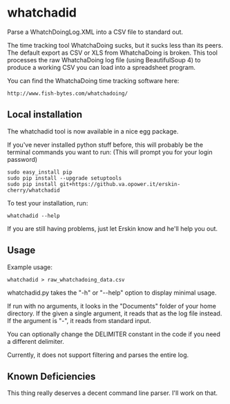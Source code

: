 whatchadid
==========

Parse a WhatchDoingLog.XML into a CSV file to standard out.

The time tracking tool WhatchaDoing sucks, but it sucks less than its peers.
The default export as CSV or XLS from WhatchaDoing is broken. This tool
processes the raw WhatchaDoing log file (using BeautifulSoup 4) to produce a
working CSV you can load into a spreadsheet program.

You can find the WhatchaDoing time tracking software here:

    http://www.fish-bytes.com/whatchadoing/

Local installation
------------------

The whatchadid tool is now available in a nice egg package.

If you've never installed python stuff before, this will probably be the
terminal commands you want to run: (This will prompt you for your login
password)

    sudo easy_install pip
    sudo pip install --upgrade setuptools
    sudo pip install git+https://github.va.opower.it/erskin-cherry/whatchadid

To test your installation, run:

    whatchadid --help

If you are still having problems, just let Erskin know and he'll help you out.

Usage
-----
Example usage:

    whatchadid > raw_whatchadoing_data.csv

whatchadid.py takes the "-h" or "--help" option to display minimal usage.

If run with no arguments, it looks in the "Documents" folder of your home
directory. If the given a single argument, it reads that as the log file
instead. If the argument is "-", it reads from standard input.

You can optionally change the DELIMITER constant in the code if you need a
different delimiter.

Currently, it does not support filtering and parses the entire log.

Known Deficiencies
------------------

This thing really deserves a decent command line parser. I'll work on that.
